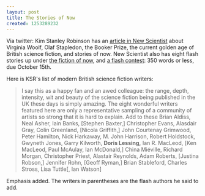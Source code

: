 ```yaml
---
layout: post
title: The Stories of Now
created: 1253289232
---
```

Via twitter:  Kim Stanley Robinson has an [article in New Scientist](http://www.newscientist.com/article/mg20327263.200-science-fiction-the-stories-of-now.html?full=true) about Virginia Woolf, Olaf Stapledon, the Booker Prize, the current golden age of British science fiction, and stories of now.  New Scientist also has eight flash stories up under [the fiction of now](http://www.newscientist.com/special/sci-fi-the-fiction-of-now), and [a flash contest](http://www.newscientist.com/article/dn17779-new-scientist-flash-fiction-competition-2009.html):  350 words or less, due October 15th.<!--break-->

Here is KSR's list of modern British science fiction writers:

> I say this as a happy fan and an awed colleague: the range, depth, intensity, wit and beauty of the science fiction being published in the UK these days is simply amazing. The eight wonderful writers featured here are only a representative sampling of a community of artists so strong that it is hard to explain. Add to these Brian Aldiss, Neal Asher, Iain Banks, [Stephen Baxter,] Christopher Evans, Alasdair Gray, Colin Greenland, [Nicola Griffith,] John Courtenay Grimwood, Peter Hamilton, Nick Harkaway, M. John Harrison, Robert Holdstock, Gwyneth Jones, Garry Kilworth, **Doris Lessing,**  Ian R. MacLeod, [Ken MacLeod, Paul McAulay, Ian McDonald,] China Miéville, Richard Morgan, Christopher Priest, Alastair Reynolds, Adam Roberts, [Justina Robson,] Jennifer Rohn, [Geoff Ryman,] Brian Stableford, Charles Stross, Lisa Tuttle[, Ian Watson] 

Emphasis added.  The writers in parentheses are the flash authors he said to add.
